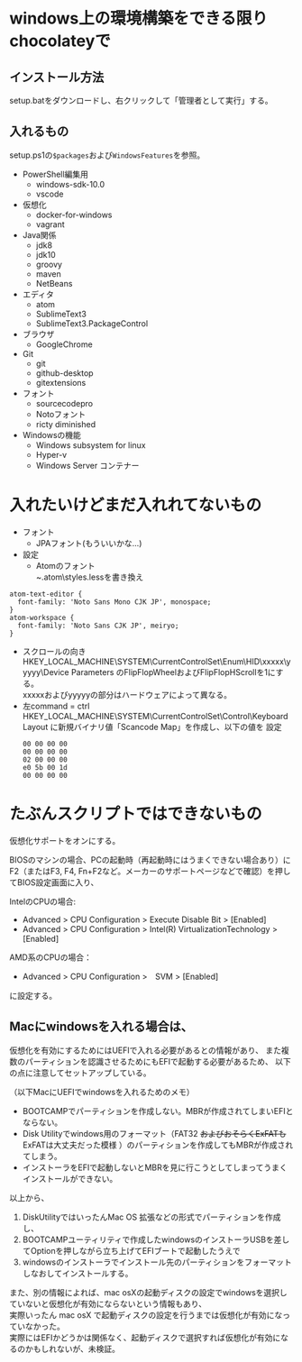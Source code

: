 # windows上の環境構築をできる限りchocolateyで

## インストール方法

setup.batをダウンロードし、右クリックして「管理者として実行」する。

## 入れるもの

setup.ps1の`$packages`および`WindowsFeatures`を参照。

 - PowerShell編集用
   - windows-sdk-10.0
   - vscode
 - 仮想化
   - docker-for-windows
   - vagrant
 - Java関係
   - jdk8
   - jdk10
   - groovy
   - maven
   - NetBeans
 - エディタ
   - atom
   - SublimeText3
   - SublimeText3.PackageControl
 - ブラウザ
   - GoogleChrome
 - Git
   - git
   - github-desktop
   - gitextensions
 - フォント
   - sourcecodepro
   - Notoフォント
   - ricty diminished
 - Windowsの機能
   - Windows subsystem for linux
   - Hyper-v
   - Windows Server コンテナー

# 入れたいけどまだ入れれてないもの

 - フォント
   - JPAフォント(もういいかな…)
 - 設定
   - Atomのフォント  
 ~\.atom\styles.lessを書き換え
```less:
atom-text-editor {
  font-family: 'Noto Sans Mono CJK JP', monospace;
}
atom-workspace {
  font-family: 'Noto Sans CJK JP', meiryo;
}
```
   - スクロールの向き
     HKEY_LOCAL_MACHINE\SYSTEM\CurrentControlSet\Enum\HID\xxxxx\yyyyy\Device Parameters のFlipFlopWheelおよびFlipFlopHScrollを1にする。  
     xxxxxおよびyyyyyの部分はハードウェアによって異なる。
   - 左command = ctrl
     HKEY_LOCAL_MACHINE\SYSTEM\CurrentControlSet\Control\Keyboard Layout に新規バイナリ値「Scancode Map」を作成し、以下の値を 設定
     ```
     00 00 00 00
     00 00 00 00
     02 00 00 00
     e0 5b 00 1d
     00 00 00 00
     ```

# たぶんスクリプトではできないもの

仮想化サポートをオンにする。

BIOSのマシンの場合、PCの起動時（再起動時にはうまくできない場合あり）にF2（またはF3, F4, Fn+F2など。メーカーのサポートページなどで確認）を押してBIOS設定画面に入り、

IntelのCPUの場合:

 - Advanced > CPU Configuration >  Execute Disable Bit > [Enabled]   
 - Advanced > CPU Configuration >  Intel(R) VirtualizationTechnology > [Enabled]

AMD系のCPUの場合：

 - Advanced > CPU Configuration >　SVM > [Enabled]

に設定する。

## Macにwindowsを入れる場合は、

仮想化を有効にするためにはUEFIで入れる必要があるとの情報があり、
また複数のパーティションを認識させるためにもEFIで起動する必要があるため、
以下の点に注意してセットアップしている。

（以下MacにUEFIでwindowsを入れるためのメモ）  
- BOOTCAMPでパーティションを作成しない。MBRが作成されてしまいEFIとならない。
- Disk Utilityでwindows用のフォーマット（FAT32 ~~およびおそらくExFATも~~ExFATは大丈夫だった模様 ）のパーティションを作成してもMBRが作成されてしまう。
- インストーラをEFIで起動しないとMBRを見に行こうとしてしまってうまくインストールができない。  

以上から、

1. DiskUtilityではいったんMac OS 拡張などの形式でパーティションを作成し、
2. BOOTCAMPユーティリティで作成したwindowsのインストーラUSBを差してOptionを押しながら立ち上げてEFIブートで起動したうえで
3. windowsのインストーラでインストール先のパーティションをフォーマットしなおしてインストールする。

また、別の情報によれば、mac osXの起動ディスクの設定でwindowsを選択していないと仮想化が有効にならないという情報もあり、  
実際いったん mac osX で起動ディスクの設定を行うまでは仮想化が有効になっていなかった。  
実際にはEFIかどうかは関係なく、起動ディスクで選択すれば仮想化が有効になるのかもしれないが、未検証。
